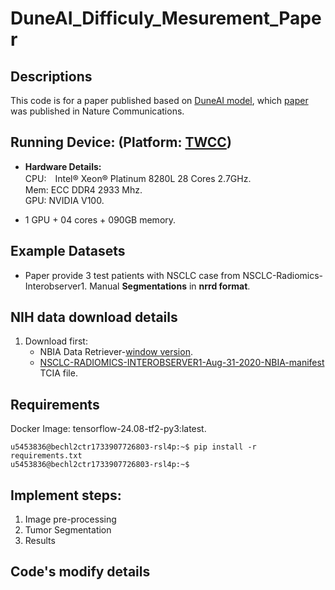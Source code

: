# DuneAI_Difficuly_Mesurement_Paper
## Descriptions
This code is for a paper published based on [DuneAI model](https://github.com/primakov/DuneAI-Automated-detection-and-segmentation-of-non-small-cell-lung-cancer-computed-tomography-images), which [paper](https://www.nature.com/articles/s41467-022-30841-3) was published in Nature Communications.
## Running Device: (Platform: [TWCC](https://www.twcc.ai/))
* **Hardware Details:**\
CPU:　Intel® Xeon® Platinum 8280L 28 Cores 2.7GHz.\
Mem: ECC DDR4 2933 Mhz.\
GPU: NVIDIA V100.

* 1 GPU + 04 cores + 090GB memory.
## Example Datasets
* Paper provide 3 test patients with NSCLC case from NSCLC-Radiomics-Interobserver1.
  Manual **Segmentations** in **nrrd format**.
## NIH data download details
1. Download first:
     * NBIA Data Retriever-[window version](https://cbiit-download.nci.nih.gov/nbia/releases/ForTCIA/NBIADataRetriever_4.4/NBIA%20Data%20Retriever-4.4.msi).
     * [NSCLC-RADIOMICS-INTEROBSERVER1-Aug-31-2020-NBIA-manifest](https://www.cancerimagingarchive.net/wp-content/uploads/NSCLC-RADIOMICS-INTEROBSERVER1-Aug-31-2020-NBIA-manifest.tcia) TCIA file.
## Requirements
Docker Image: tensorflow-24.08-tf2-py3:latest.
```console
u5453836@bechl2ctr1733907726803-rsl4p:~$ pip install -r requirements.txt
u5453836@bechl2ctr1733907726803-rsl4p:~$
```
## Implement steps:
1. Image pre-processing
2. Tumor Segmentation
3. Results
## Code's modify details


